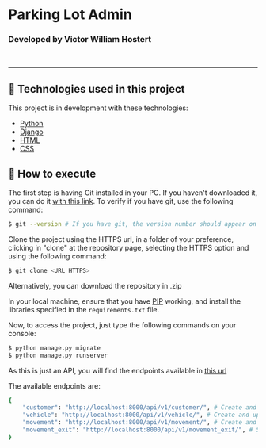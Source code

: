 # Parking Lot Admin

### Developed by Victor William Hostert
<br>

---
## 🧪 Technologies used in this project

This project is in development with these technologies:

- [Python](https://www.python.org/)
- [Django](https://www.djangoproject.com/)
- [HTML](https://developer.mozilla.org/pt-BR/docs/Web/HTML)
- [CSS](https://developer.mozilla.org/pt-BR/docs/Web/CSS)


## 🚀 How to execute

The first step is having Git installed in your PC. If you haven't downloaded it, you can do it [with this link](https://git-scm.com/downloads). To verify if you have git, use the following command:

```bash
$ git --version # If you have git, the version number should appear on your console
```

Clone the project using the HTTPS url, in a folder of your preference, clicking in "clone" at the repository page, selecting the HTTPS option and using the following command:

```bash
$ git clone <URL HTTPS>
```

Alternatively, you can download the repository in .zip

In your local machine, ensure that you have [PIP](https://pip.pypa.io/en/stable/installation/) working, and install the libraries specified in the ```requirements.txt``` file.

Now, to access the project, just type the following commands on your console:

```bash
$ python manage.py migrate
$ python manage.py runserver
```

As this is just an API, you will find the endpoints available in [this url](http://localhost:8000/api/v1/)

The available endpoints are:

```bash
{
    "customer": "http://localhost:8000/api/v1/customer/", # Create and update customers
    "vehicle": "http://localhost:8000/api/v1/vehicle/", # Create and update customer's vehicles
    "movement": "http://localhost:8000/api/v1/movement/", # Create and update parking lot movements
    "movement_exit": "http://localhost:8000/api/v1/movement_exit/", # Set an exit_date for an existing movement
}
```
